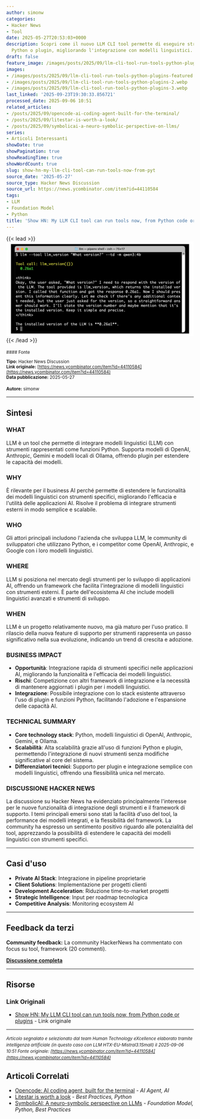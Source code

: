 ```yaml
---
author: simonw
categories:
- Hacker News
- Tool
date: 2025-05-27T20:53:03+0000
description: Scopri come il nuovo LLM CLI tool permette di eseguire strumenti da codice
  Python o plugin, migliorando l'integrazione con modelli linguistici.
draft: false
feature_image: /images/posts/2025/09/llm-cli-tool-run-tools-python-plugins-featured.webp
images:
- /images/posts/2025/09/llm-cli-tool-run-tools-python-plugins-featured.webp
- /images/posts/2025/09/llm-cli-tool-run-tools-python-plugins-2.webp
- /images/posts/2025/09/llm-cli-tool-run-tools-python-plugins-3.webp
last_linked: '2025-09-23T19:30:33.856721'
processed_date: 2025-09-06 10:51
related_articles:
- /posts/2025/09/opencode-ai-coding-agent-built-for-the-terminal/
- /posts/2025/09/litestar-is-worth-a-look/
- /posts/2025/09/symbolicai-a-neuro-symbolic-perspective-on-llms/
series:
- Articoli Interessanti
showDate: true
showPagination: true
showReadingTime: true
showWordCount: true
slug: show-hn-my-llm-cli-tool-can-run-tools-now-from-pyt
source_date: '2025-05-27'
source_type: Hacker News Discussion
source_url: https://news.ycombinator.com/item?id=44110584
tags:
- LLM
- Foundation Model
- Python
title: 'Show HN: My LLM CLI tool can run tools now, from Python code or plugins'
---
```


{{< lead >}}
![Featured image](/images/posts/2025/09/llm-cli-tool-run-tools-python-plugins-featured.webp)
{{< /lead >}}

<small>
#### Fonte

**Tipo:** Hacker News Discussion  
**Link originale:** [https://news.ycombinator.com/item?id=44110584](https://news.ycombinator.com/item?id=44110584)  
**Data pubblicazione:** 2025-05-27

**Autore:** simonw</small>

---

## Sintesi

### WHAT
LLM è un tool che permette di integrare modelli linguistici (LLM) con strumenti rappresentati come funzioni Python. Supporta modelli di OpenAI, Anthropic, Gemini e modelli locali di Ollama, offrendo plugin per estendere le capacità dei modelli.

### WHY
È rilevante per il business AI perché permette di estendere le funzionalità dei modelli linguistici con strumenti specifici, migliorando l'efficacia e l'utilità delle applicazioni AI. Risolve il problema di integrare strumenti esterni in modo semplice e scalabile.

### WHO
Gli attori principali includono l'azienda che sviluppa LLM, le community di sviluppatori che utilizzano Python, e i competitor come OpenAI, Anthropic, e Google con i loro modelli linguistici.

### WHERE
LLM si posiziona nel mercato degli strumenti per lo sviluppo di applicazioni AI, offrendo un framework che facilita l'integrazione di modelli linguistici con strumenti esterni. È parte dell'ecosistema AI che include modelli linguistici avanzati e strumenti di sviluppo.

### WHEN
LLM è un progetto relativamente nuovo, ma già maturo per l'uso pratico. Il rilascio della nuova feature di supporto per strumenti rappresenta un passo significativo nella sua evoluzione, indicando un trend di crescita e adozione.

### BUSINESS IMPACT
- **Opportunità**: Integrazione rapida di strumenti specifici nelle applicazioni AI, migliorando la funzionalità e l'efficacia dei modelli linguistici.
- **Rischi**: Competizione con altri framework di integrazione e la necessità di mantenere aggiornati i plugin per i modelli linguistici.
- **Integrazione**: Possibile integrazione con lo stack esistente attraverso l'uso di plugin e funzioni Python, facilitando l'adozione e l'espansione delle capacità AI.

### TECHNICAL SUMMARY
- **Core technology stack**: Python, modelli linguistici di OpenAI, Anthropic, Gemini, e Ollama.
- **Scalabilità**: Alta scalabilità grazie all'uso di funzioni Python e plugin, permettendo l'integrazione di nuovi strumenti senza modifiche significative al core del sistema.
- **Differenziatori tecnici**: Supporto per plugin e integrazione semplice con modelli linguistici, offrendo una flessibilità unica nel mercato.

### DISCUSSIONE HACKER NEWS
La discussione su Hacker News ha evidenziato principalmente l'interesse per le nuove funzionalità di integrazione degli strumenti e il framework di supporto. I temi principali emersi sono stati la facilità d'uso del tool, la performance dei modelli integrati, e la flessibilità del framework. La community ha espresso un sentimento positivo riguardo alle potenzialità del tool, apprezzando la possibilità di estendere le capacità dei modelli linguistici con strumenti specifici.

---

## Casi d'uso

- **Private AI Stack**: Integrazione in pipeline proprietarie
- **Client Solutions**: Implementazione per progetti clienti
- **Development Acceleration**: Riduzione time-to-market progetti
- **Strategic Intelligence**: Input per roadmap tecnologica
- **Competitive Analysis**: Monitoring ecosystem AI

---

## Feedback da terzi

**Community feedback:** La community HackerNews ha commentato con focus su tool, framework (20 commenti).

**[Discussione completa](https://news.ycombinator.com/item?id=44110584)**

---


## Risorse

### Link Originali
- [Show HN: My LLM CLI tool can run tools now, from Python code or plugins](https://news.ycombinator.com/item?id=44110584) - Link originale


---

*<small>Articolo segnalato e selezionato dal team Human Technology eXcellence elaborato tramite intelligenza artificiale (in questo caso con LLM HTX-EU-Mistral3.1Small) il 2025-09-06 10:51
Fonte originale: [https://news.ycombinator.com/item?id=44110584](https://news.ycombinator.com/item?id=44110584)</small>*

## Articoli Correlati

- [Opencode: AI coding agent, built for the terminal](/posts/2025/09/opencode-ai-coding-agent-built-for-the-terminal/) - *AI Agent, AI*
- [Litestar is worth a look](/posts/2025/09/litestar-is-worth-a-look/) - *Best Practices, Python*
- [SymbolicAI: A neuro-symbolic perspective on LLMs](/posts/2025/09/symbolicai-a-neuro-symbolic-perspective-on-llms/) - *Foundation Model, Python, Best Practices*